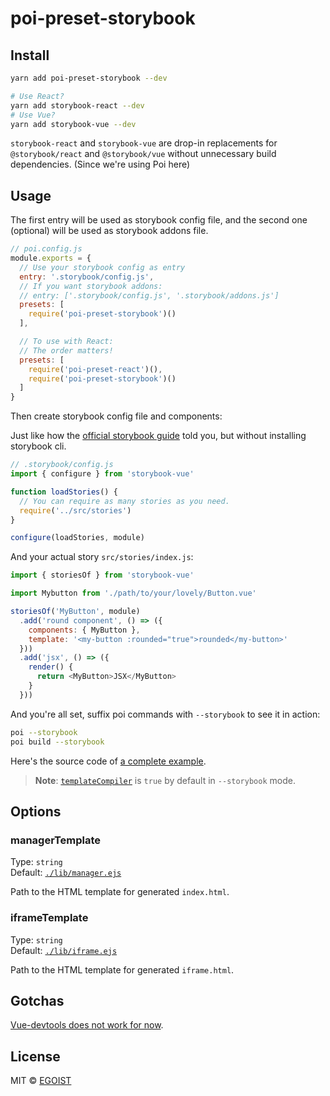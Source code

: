 # poi-preset-storybook

## Install

```bash
yarn add poi-preset-storybook --dev

# Use React?
yarn add storybook-react --dev
# Use Vue? 
yarn add storybook-vue --dev
```

`storybook-react` and `storybook-vue` are drop-in replacements for `@storybook/react` and `@storybook/vue` without unnecessary build dependencies. (Since we're using Poi here)

## Usage

The first entry will be used as storybook config file, and the second one (optional) will be used as storybook addons file.

```js
// poi.config.js
module.exports = {
  // Use your storybook config as entry
  entry: '.storybook/config.js',
  // If you want storybook addons:
  // entry: ['.storybook/config.js', '.storybook/addons.js']
  presets: [
    require('poi-preset-storybook')()
  ],

  // To use with React:
  // The order matters!
  presets: [
    require('poi-preset-react')(),
    require('poi-preset-storybook')()
  ]
}
```

Then create storybook config file and components:

Just like how the [official storybook guide](https://storybook.js.org/basics/guide-vue/) told you, but without installing storybook cli.

```js
// .storybook/config.js
import { configure } from 'storybook-vue'

function loadStories() {
  // You can require as many stories as you need.
  require('../src/stories')
}

configure(loadStories, module)
```

And your actual story `src/stories/index.js`:

```js
import { storiesOf } from 'storybook-vue'

import Mybutton from './path/to/your/lovely/Button.vue'

storiesOf('MyButton', module)
  .add('round component', () => ({
    components: { MyButton },
    template: '<my-button :rounded="true">rounded</my-button>'
  }))
  .add('jsx', () => ({
    render() {
      return <MyButton>JSX</MyButton>
    }
  }))
```


And you're all set, suffix poi commands with `--storybook` to see it in action:

```bash
poi --storybook
poi build --storybook
```

Here's the source code of [a complete example](https://github.com/poi-examples/storybook-vue-example).

> **Note**: [`templateCompiler`](https://poi.js.org/#/options?id=templatecompiler) is `true` by default in `--storybook` mode.

## Options

### managerTemplate

Type: `string`<br>
Default: [`./lib/manager.ejs`](./lib/manager.ejs)

Path to the HTML template for generated `index.html`.

### iframeTemplate

Type: `string`<br>
Default: [`./lib/iframe.ejs`](./lib/iframe.ejs)

Path to the HTML template for generated `iframe.html`.

## Gotchas

[Vue-devtools does not work for now](https://github.com/storybooks/storybook/issues/1708).

## License

MIT &copy; [EGOIST](https://github.com/egoist)
